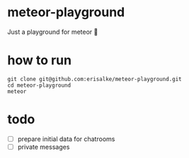 # meteor-playground
Just a playground for meteor :muscle:

# how to run
```
git clone git@github.com:erisalke/meteor-playground.git
cd meteor-playground
meteor
```

# todo
- [ ] prepare initial data for chatrooms
- [ ] private messages